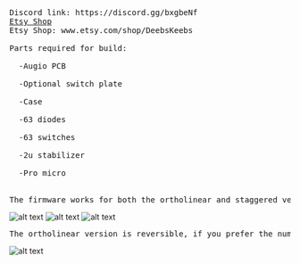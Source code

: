 <pre>
Discord link: https://discord.gg/bxgbeNf
<a href="www.etsy.com/shop/DeebsKeebs">Etsy Shop</a>
Etsy Shop: www.etsy.com/shop/DeebsKeebs

Parts required for build: <br />
  -Augio PCB <br />
  -Optional switch plate <br />
  -Case <br />
  -63 diodes <br />
  -63 switches <br />
  -2u stabilizer <br />
  -Pro micro <br />

The firmware works for both the ortholinear and staggered version
</pre>

![alt text](https://i.imgur.com/Gur67JT.jpg)
![alt text](https://i.imgur.com/GuPMF7Y.jpg)
![alt text](https://i.imgur.com/j1mmju4.jpg)



<pre>
The ortholinear version is reversible, if you prefer the numpad on the right side.  However, the pro micro needs to be flipped.
</pre>

![alt text](https://i.imgur.com/PatkK3w.jpg)
